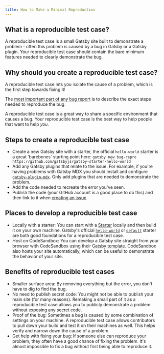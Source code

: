 ```yaml
---
title: How to Make a Minimal Reproduction
---
```


## What is a reproducible test case?

A reproducible test case is a small Gatsby site built to demonstrate a problem - often this problem is caused by a bug in Gatsby or a Gatsby plugin. Your reproducible test case should contain the bare minimum features needed to clearly demonstrate the bug.

## Why should you create a reproducible test case?

A reproducible test case lets you isolate the cause of a problem, which is the first step towards fixing it!

The [most important part of any bug report](https://developer.mozilla.org/en-US/docs/Mozilla/QA/Bug_writing_guidelines#Writing_precise_steps_to_reproduce) is to describe the exact steps needed to reproduce the bug.

A reproducible test case is a great way to share a specific environment that causes a bug. Your reproducible test case is the best way to help people that want to help _you_.

## Steps to create a reproducible test case

- Create a new Gatsby site with a starter, the official `hello-world` starter is a great 'barebones' starting point here: `gatsby new bug-repro https://github.com/gatsbyjs/gatsby-starter-hello-world`
- Add any Gatsby plugins that relate to the issue. For example, if you're having problems with Gatsby MDX you should install and configure [`gatsby-plugin-mdx`](https://www.gatsbyjs.org/packages/gatsby-plugin-mdx/). Only add plugins that are needed to demonstrate the problem.
- Add the code needed to recreate the error you've seen.
- Publish the code (your GitHub account is a good place to do this) and then link to it when [creating an issue](/contributing/how-to-file-an-issue/).

## Places to develop a reproducible test case

- Locally with a starter: You can start with a [Starter](/docs/starters) locally and then build it on your own machine. Gatsby's official [`hello-world`](https://github.com/gatsbyjs/gatsby/tree/master/starters/hello-world) or [`default`](https://github.com/gatsbyjs/gatsby-starter-default) starter are both good foundations for a reproducible test case.
- Host on CodeSandbox: You can develop a Gatsby site straight from your browser with CodeSandbox using their [Gatsby template](https://codesandbox.io/s/github/gatsbyjs/gatsby-starter-default). CodeSandbox also hosts your site automatically, which can be useful to demonstrate the behavior of your site.

## Benefits of reproducible test cases

- Smaller surface area: By removing everything but the error, you don't have to dig to find the bug.
- No need to publish secret code: You might not be able to publish your main site (for many reasons). Remaking a small part of it as a reproducible test case allows you to publicly demonstrate a problem without exposing any secret code.
- Proof of the bug: Sometimes a bug is caused by some combination of settings on your machine. A reproducible test case allows contributors to pull down your build and test it on their machines as well. This helps verify and narrow down the cause of a problem.
- Get help with fixing your bug: If someone else can reproduce your problem, they often have a good chance of fixing the problem. It's almost impossible to fix a bug without first being able to reproduce it.
